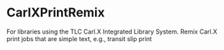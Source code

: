 # CarlXPrintRemix
For libraries using the TLC Carl.X Integrated Library System. Remix Carl.X print jobs that are simple text, e.g., transit slip print
